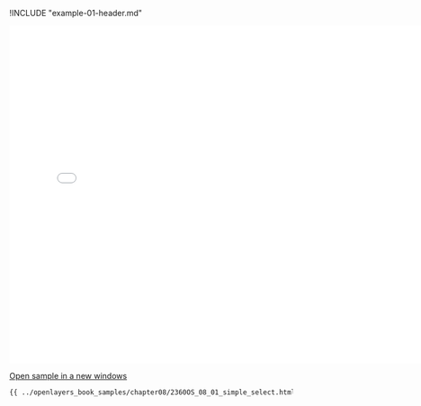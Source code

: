 
!INCLUDE "example-01-header.md"

<iframe src="../openlayers_book_samples/chapter08/2360OS_08_01_simple_select.html" width="770" height="600" frameBorder="0" seamless="seamless">
</iframe>

<a href="../openlayers_book_samples/chapter08/2360OS_08_01_simple_select.html" target="_blank">Open sample in a new windows</a>

```html
{{ ../openlayers_book_samples/chapter08/2360OS_08_01_simple_select.html }}
```

